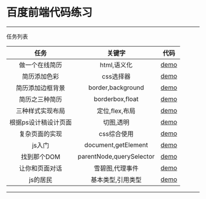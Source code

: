 # 百度前端代码练习
---

任务列表

|     任务      |           关键字            |     代码     |
| :---------: | :----------------------: | :--------: |
|   做一个在线简历   |         html,语义化         | [demo][1]  |
|   简历添加色彩    |          css选择器          | [demo][2]  |
|  简历添加边框背景   |    border,background     | [demo][3]  |
|   简历之三种简历   |     borderbox,float      | [demo][4]  |
|  三种样式实现布局   |        定位,flex,布局        | [demo][5]  |
| 根据ps设计稿设计页面 |          切图,透明           | [demo][6]  |
|   复杂页面的实现   |         css综合使用          | [demo][7]  |
|    js入门     |   document,getElement    | [demo][8]  |
|   找到那个DOM   | parentNode,querySelector | [demo][9]  |
|   让你和页面对话   |         雪碧图,代理事件         | [demo][10] |
|    js的居民    |        基本类型,引用类型         | [demo][11] |

---

[1]: https://kevinhasen.github.io/study/ife2018/two
[2]: https://kevinhasen.github.io/study/ife2018/three
[3]: https://kevinhasen.github.io/study/ife2018/four
[4]: https://kevinhasen.github.io/study/ife2018/five/
[5]: https://kevinhasen.github.io/study/ife2018/six
[6]: https://kevinhasen.github.io/study/ife2018/seven
[7]: https://kevinhasen.github.io/study/ife2018/eight
[8]: https://kevinhasen.github.io/study/ife2018/seventeen
[9]: https://kevinhasen.github.io/study/ife2018/nineteen
[10]: https://kevinhasen.github.io/study/ife2018/twenty
[11]: https://kevinhasen.github.io/study/ife2018/twenty-two